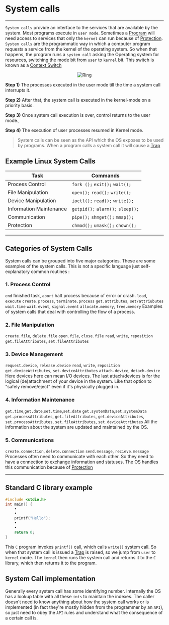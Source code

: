 # System calls
<hr>

`System calls` provide an interface to the services that are available by the system.  Most programs execute in `user mode`.
Sometimes a [Program](Program.md) will need access to services that only the `kernel` can run because of [Protection](Protection.md). 
`System calls` are the programmatic way in which a computer program requests a service from the kernel of the operating system.
So when that happens, the program runs a `system call` asking the Operating system for resources, switching the mode bit from `user` to `kernel` bit. 
This switch is known as a [Context Switch](Context_Switch.md)

<p align="center">
	<img src="https://www.guru99.com/images/1/121119_0451_SystemCalli3.png"
 alt="Ring">
</p>

**Step 1)** The processes executed in the user mode till the time a system call interrupts it. 

**Step 2)** After that, the system call is executed in the kernel-mode on a priority basis.

**Step 3)** Once system call execution is over, control returns to the user mode.,

**Step 4)** The execution of user processes resumed in Kernel mode.
>System calls can be seen as the API which the OS exposes to be used by programs. When a program calls a system call it will cause a [Trap](Trap.md)

## Example Linux System Calls

Task|Commands
------------ | ------------
Process Control | `fork ();` `exit();` `wait();` 
File Manipulation | `open();` `read();` `write();`
Device Manipulation | `ioctl();` `read();` `write();`
Information Maintenance | `getpid();` `alarm();` `sleep();`
Communication | `pipe();` `shmget();` `mmap();`
Protection | `chmod();` `umask();` `chown();`
<hr>

## Categories of System Calls
System calls can be grouped into five major categories. These are some examples of the system calls. This is not a specific language just self-explanatory common routines :

### 1. Process Control
`end` finished task, `abort` halt process because of error or crash.
`load`, `execute`
`create.process`, `terminate.process`
`get.attributes`, `set/attriubutes`
`wait.time` 
`wait.event`, `signal.event`
`allocate.memory`, `free.memory`
Examples of system calls that deal with controlling the flow of a process.
### 2. File Manipulation
`create.file`, `delete.file`
`open.file`, `close.file`
`read`, `write`, `reposition`
`get.fileAttributes`, `set.fileAttributes`
### 3. Device Management
`request.device`, `release.device`
`read`, `write`, `reposition`
`get.deviceAttributes`, `set.deviceAttributes`
`attach.device`, `detach.device`
Here devices here can mean I/O devices. The last attach/devices is for the logical (de)attachment of your device in the system. Like that option to "safely remove/eject" even if it's physically plugged in.
### 4. Information Maintenance
`get.time`,`get.date`,`set.time`,`set.date`
`get.systemData`,`set.systemData`
`get.processAttributes`, `get.fileAttributes`, `get.deviceAttributes`, `set.processAttributes`, `set.fileAttributes`, `set.deviceAttributes`
All the information about the system are updated and maintained by the OS. 
### 5. Communications
`create.connection`, `delete.connection`
`send.message`, `recieve.message`
Processes often need to communicate with each other. So they need to have a connection to exchange information and statuses. The OS handles this communication because of [Protection](Protection.md)
<hr>

## Standard C library example
```c
#include <stdio.h>
int main() {
	•
	•
	printf("Hello");
	•
	•
	return 0;
}
```
This `C` program invokes `printf()` call, which calls `write()` system call. So when that system call is issued a [Trap](Trap.md) is raised, so we jump from `user` to `kernel` mode. The `kernel` then runs the system call and returns it to the `C` library, which then returns it to the program.

## System Call implementation
Generally every system call has some identifying number. Internally the OS has a lookup table with all these `ints` to maintain the indexes.
The caller doesn't need to know anything about how the system call works or is implemented (in fact they're mostly hidden from the programmer by an `API`), so just need to obey the `API` rules and understand what the consequence of a certain call is.

